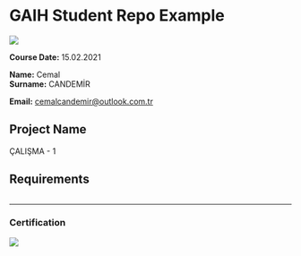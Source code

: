 # GAIH Student Repo Example
![](img/logo.png)

**Course Date:** 15.02.2021

**Name:** Cemal  
**Surname:** CANDEMİR 

**Email:** cemalcandemir@outlook.com.tr
 

## Project Name

ÇALIŞMA - 1

## Requirements
```
```
---

### Certification
![](img/certificate_ex.png)

